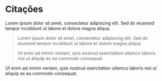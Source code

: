 # Citações 

Lorem ipsum dolor sit amet, consectetur adipiscing elit. Sed do eiusmod tempor incididunt ut labore et dolore magna aliqua.

> Lorem ipsum dolor sit amet, consectetur adipiscing elit. Sed do eiusmod tempor incididunt ut labore et dolore magna aliqua.

> Ut enim ad minim veniam, quis nostrud exercitation ullamco laboris nisi ut aliquip ex ea commodo consequat.

Ut enim ad minim veniam, quis nostrud exercitation ullamco laboris nisi ut aliquip ex ea commodo consequat.
